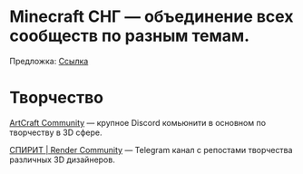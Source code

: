 # Minecraft СНГ — объединение всех сообществ по разным темам.

Предложка: [Ссылка](https://github.com/Pahan3568/CISMC/issues)

# Творчество
[ArtCraft Community](https://discord.gg/7n2tXPz2f6) — крупное Discord комьюнити в основном по творчеству в 3D сфере.

[СПИРИТ | Render Community](https://t.me/cisspirit) — Telegram канал с репостами творчества различных 3D дизайнеров.
